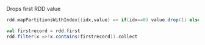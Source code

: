 Drops first RDD value
```scala
rdd.mapPartitionsWithIndex{(idx,value) => if(idx==0) value.drop(1) else value}.collect
```

```scala
val firstrecord = rdd.first
rdd.filter(x =>!x.contains(firstrecord)).collect
```